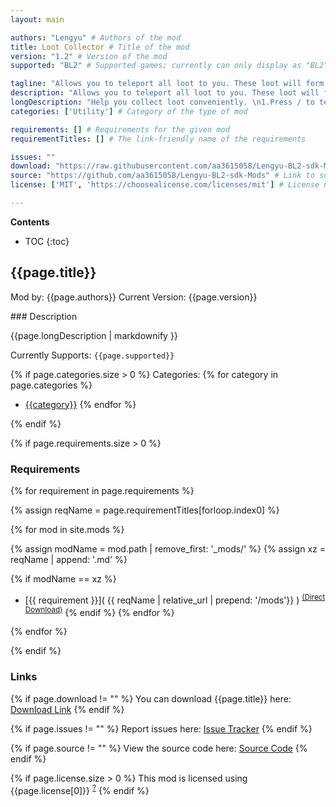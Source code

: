 ```yaml
---
layout: main

authors: "Lengyu" # Authors of the mod
title: Loot Collector # Title of the mod
version: "1.2" # Version of the mod
supported: "BL2" # Supported games; currently can only display as "BL2", "BL2 + TPS", or "TPS"

tagline: "Allows you to teleport all loot to you. These loot will form a circle around you and be sorted by rarity level." # A short description of the mod itself.
description: "Allows you to teleport all loot to you. These loot will form a circle around you and be sorted by rarity level." # This is set in order to keep the SEO proper
longDescription: "Help you collect loot conveniently. \n1.Press / to teleport all loot to you. These loot will form a circle around you and be sorted by rarity level. \n2.Press - (on keypad) to delete all white and green loot. \n3.Press Delete to delete all loot. (CAUTION)\nMission Items and ECHO will be excluded.\n<img height='360' src='https://raw.githubusercontent.com/aa3615058/Lengyu-BL2-sdk-Mods/main/LootCollector/LootCollector.jpg' width='640'>" # Description of what the mod can do
categories: ['Utility'] # Category of the type of mod

requirements: [] # Requirements for the given mod
requirementTitles: [] # The link-friendly name of the requirements

issues: ""
download: "https://raw.githubusercontent.com/aa3615058/Lengyu-BL2-sdk-Mods/main/LootCollector/LootCollector.zip"
source: "https://github.com/aa3615058/Lengyu-BL2-sdk-Mods" # Link to source code
license: ['MIT', 'https://choosealicense.com/licenses/mit'] # License name, link about the license from https://choosealicense.com/

---
```

**Contents**
* TOC
{:toc}

## {{page.title}}

Mod by: {{page.authors}}
Current Version: {{page.version}}

<p></p>
### Description

{{page.longDescription | markdownify }}

Currently Supports: `{{page.supported}}`

{% if page.categories.size > 0 %}
Categories:
{% for category in page.categories %}
  * [{{category}}](/types/{{category}})
{% endfor %}
<p></p>
{% endif %}

{% if page.requirements.size > 0 %}
### Requirements

{% for requirement in page.requirements %}

{% assign reqName = page.requirementTitles[forloop.index0] %}

{% for mod in site.mods %}

{% assign modName = mod.path | remove_first: '_mods/' %}
{% assign xz = reqName | append: '.md' %}

{% if modName == xz %}
* [{{ requirement }}]( {{ reqName | relative_url | prepend: '/mods'}} ) <sup>[(Direct Download)]({{mod.download}})</sup>
{% endif %}
{% endfor %}

{% endfor %}
<p></p>
{% endif %}

### Links

{% if page.download != "" %}
You can download {{page.title}} here: [Download Link]({{page.download}})
{% endif %}

{% if page.issues != "" %}
Report issues here: [Issue Tracker]({{page.issues}})
{% endif %}

{% if page.source != "" %}
View the source code here: [Source Code]({{page.source}})
{% endif %}

{% if page.license.size > 0 %}
This mod is licensed using {{page.license[0]}} <sup>[?]({{page.license[1]}})</sup>
{% endif %}
